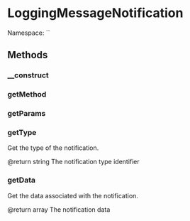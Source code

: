 # LoggingMessageNotification

Namespace: ``

## Methods

### __construct

### getMethod

### getParams

### getType

Get the type of the notification.

@return string The notification type identifier

### getData

Get the data associated with the notification.

@return array The notification data

